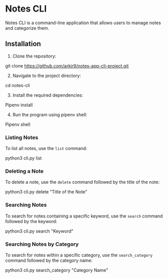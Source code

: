 # Notes CLI

Notes CLI is a command-line application that allows users to manage notes and categorize them.

## Installation

1. Clone the repository:

git clone https://github.com/arkir9/notes-app-cli-project.git


2. Navigate to the project directory:

cd notes-cli

3. Install the required dependencies:

Pipenv install

4. Run the program using pipenv shell:

Pipenv shell

### Listing Notes

To list all notes, use the `list` command:

python3 cli.py list

### Deleting a Note

To delete a note, use the `delete` command followed by the title of the note:

python3 cli.py delete "Title of the Note"

### Searching Notes

To search for notes containing a specific keyword, use the `search` command followed by the keyword:

python3 cli.py search "Keyword"

### Searching Notes by Category

To search for notes within a specific category, use the `search_category` command followed by the category name:

python3 cli.py search_category "Category Name"